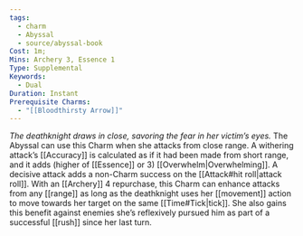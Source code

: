 ```yaml
---
tags:
  - charm
  - Abyssal
  - source/abyssal-book
Cost: 1m; 
Mins: Archery 3, Essence 1
Type: Supplemental
Keywords:
  - Dual
Duration: Instant
Prerequisite Charms:
  - "[[Bloodthirsty Arrow]]"
---
```

*The deathknight draws in close, savoring the fear in her victim’s eyes.*
The Abyssal can use this Charm when she attacks from close range. A withering attack’s [[Accuracy]] is calculated as if it had been made from short range, and it adds (higher of [[Essence]] or 3) [[Overwhelm|Overwhelming]]. A decisive attack adds a non-Charm success on the [[Attack#hit roll|attack roll]].
With an [[Archery]] 4 repurchase, this Charm can enhance attacks from any [[range]] as long as the deathknight uses her [[movement]] action to move towards her target on the same [[Time#Tick|tick]]. She also gains this benefit against enemies she’s reflexively pursued him as part of a successful [[rush]] since her last turn.
